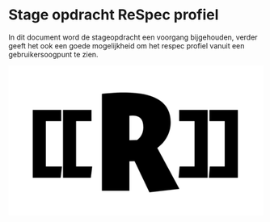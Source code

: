 # Stage opdracht ReSpec profiel

In dit document word de stageopdracht een voorgang bijgehouden,
verder geeft het ook een goede mogelijkheid om het respec profiel vanuit een gebruikersoogpunt te zien.

![Tekstueel alternatief voor toegankelijkheid](media/respec-logo.png "ReSpec logo")
